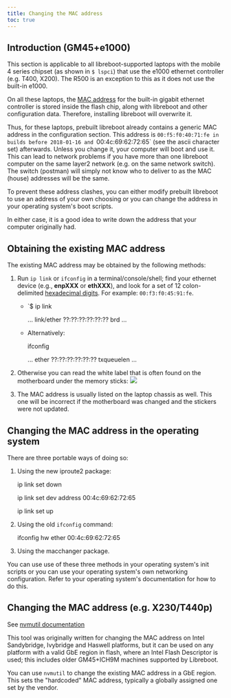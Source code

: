 ```yaml
---
title: Changing the MAC address
toc: true
---
```


## Introduction (GM45+e1000)

This section is applicable to all libreboot-supported laptops with the
mobile 4 series chipset (as shown in `$ lspci`)
that use the e1000 ethernet controller (e.g. T400, X200).
The R500 is an exception to this as it does not use the built-in e1000.

On all these laptops, the
[MAC address](https://en.wikipedia.org/wiki/MAC_address)
for the built-in gigabit ethernet controller is stored inside the flash chip,
along with libreboot and other configuration data. Therefore, installing
libreboot will overwrite it.

Thus, for these laptops, prebuilt libreboot already contains a generic
MAC address in the configuration section. This address is `00:f5:f0:40:71:fe
in builds before 2018-01-16 and `00:4c:69:62:72:65` (see the ascii character
set) afterwards.
Unless you change it, your computer will boot and use it. This can lead
to network problems if you have more than one libreboot computer on
the same layer2 network (e.g. on the same network switch). The switch
(postman) will simply not know who to deliver to as the MAC (house) addresses
will be the same.

To prevent these address clashes, you can either modify prebuilt libreboot
to use an address of your own choosing or you can change the address in your
operating system's boot scripts.

In either case, it is a good idea to write down the address that your
computer originally had.

## Obtaining the existing MAC address

The existing MAC address may be obtained by the following methods:

1.  Run `ip link` or `ifconfig` in a terminal/console/shell;
    find your ethernet device (e.g., **enpXXX** or **ethXXX**),
    and look for a set of 12 colon-delimited
    [hexadecimal digits](https://en.wikipedia.org/wiki/Hexadecimal).
    For example: `00:f3:f0:45:91:fe`.

    * `$ ip link

         ... link/ether ??:??:??:??:??:?? brd ...

    * Alternatively:

        ifconfig

        ... ether ??:??:??:??:??:?? txqueuelen ...


2.  Otherwise you can read the white label that is often found on the
    motherboard under the memory sticks:
    ![](https://av.libreboot.org/t400/macaddress1.jpg)

3.  The MAC address is usually listed on the laptop chassis as well. This one
    will be incorrect if the motherboard was changed and the stickers were not
    updated.

## Changing the MAC address in the operating system

There are three portable ways of doing so:

1.  Using the new iproute2 package:

	ip link set <interface> down

	ip link set dev <interface> address 00:4c:69:62:72:65

	ip link set <interface> up


2.  Using the old `ifconfig` command:

	ifconfig <interface> hw ether 00:4c:69:62:72:65


3. Using the macchanger package.

You can use use of these three methods in your operating system's
init scripts or you can use your operating system's own networking
configuration. Refer to your operating system's documentation for
how to do this.

## Changing the MAC address (e.g. X230/T440p)

See [nvmutil documentation](../install/nvmutil)

This tool was originally written for changing the MAC address on Intel
Sandybridge, Ivybridge and Haswell platforms, but it can be used on any
platform with a valid GbE region in flash, where an Intel Flash Descriptor
is used; this includes older GM45+ICH9M machines supported by Libreboot.

You can use `nvmutil` to change the existing MAC address in a GbE region. This
sets the "hardcoded" MAC address, typically a globally assigned one set by
the vendor.
